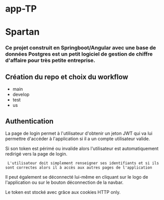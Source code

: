 # app-TP

# Spartan

### Ce projet construit en Springboot/Angular avec une base de données Postgres est un petit logiciel de gestion de chiffre d'affaire pour très petite entreprise.

## Création du repo et choix du workflow

- main
- develop
- test
- us

## Authentication

La page de login permet à l'utilisateur d'obtenir un jeton JWT qui va lui permettre d'accéder à l'application si il a un compte utilisateur valide.

Si son token est périmé ou invalide alors l'utilisateur est automatiquement redirigé vers la page de login.

     L'utilisateur doit simplement renseigner ses identifiants et si ils sont correctes alors il à accès aux autres pages de l'application

Il peut également se déconnecté lui-même en cliquant sur le logo de l'application ou sur le bouton déconnection de la navbar.

Le token est stocké avec grâce aux cookies HTTP only.
